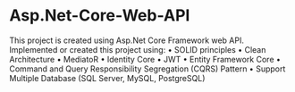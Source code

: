 # Asp.Net-Core-Web-API
This project is created using Asp.Net Core Framework web API.   
Implemented or created this project using: 
•	SOLID principles 
•	Clean Architecture
•	MediatoR
•	Identity Core
•	JWT
•	Entity Framework Core
•	Command and Query Responsibility Segregation (CQRS) Pattern 
•	Support Multiple Database (SQL Server, MySQL, PostgreSQL)

